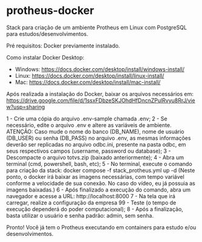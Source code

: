 # protheus-docker
Stack para criação de um ambiente Protheus em Linux com PostgreSQL para estudos/desenvolvimentos.

Pré requisitos: Docker previamente instalado.

Como instalar Docker Desktop:
 - Windows: https://docs.docker.com/desktop/install/windows-install/
 - Linux: https://docs.docker.com/desktop/install/linux-install/
 - Mac: https://docs.docker.com/desktop/install/mac-install/

Após realizada a instalação do Docker, baixar os arquivos necessários em: https://drive.google.com/file/d/1ssxFDbzeSKJOhdHfDncnZPulRvyu8RrJ/view?usp=sharing

1 - Crie uma cópia do arquivo .env-sample chamada .env;
2 - Se necessário, edite o arquivo .env e altere as variáveis de ambiente. ATENÇÃO: Caso mude o nome do banco (DB_NAME), nome de usuário (DB_USER) ou senha (DB_PASS) no arquivo .env, as mesmas informações deverão ser replicadas no arquivo odbc.ini, presente na pasta odbc, em seus respectivos campos (username, password ou database);
3 - Descompacte o arquivo totvs.zip (baixado anteriormente);
4 - Abra um terminal (cmd, powershell, bash, etc);
5 - No terminal, execute o comando para criação da stack: docker compose -f stack_protheus.yml up -d
 (Neste ponto, o docker irá baixar as imagens necessárias, com tempo variável conforme a velocidade de sua conexão. No caso do vídeo, eu já possuia as imagens baixadas.)
6 - Após finalizado a execução do comando, abra um navegador e acesse a URL: http://localhost:8000
7 - Na tela que irá carregar, realize a configuração da empresa 99 - Teste (o tempo de execução dependerá do poder computacional);
8 - Após a finalização, basta utilizar o usuário e senha padrão: admin, sem senha.

Pronto! Você já tem o Protheus executando em containers para estudo e/ou desenvolvimentos.
